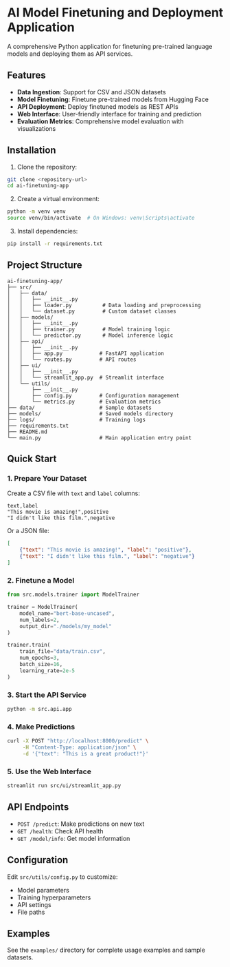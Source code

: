 # AI Model Finetuning and Deployment Application

A comprehensive Python application for finetuning pre-trained language models and deploying them as API services.

## Features

- **Data Ingestion**: Support for CSV and JSON datasets
- **Model Finetuning**: Finetune pre-trained models from Hugging Face
- **API Deployment**: Deploy finetuned models as REST APIs
- **Web Interface**: User-friendly interface for training and prediction
- **Evaluation Metrics**: Comprehensive model evaluation with visualizations

## Installation

1. Clone the repository:
```bash
git clone <repository-url>
cd ai-finetuning-app
```

2. Create a virtual environment:
```bash
python -m venv venv
source venv/bin/activate  # On Windows: venv\Scripts\activate
```

3. Install dependencies:
```bash
pip install -r requirements.txt
```

## Project Structure

```
ai-finetuning-app/
├── src/
│   ├── data/
│   │   ├── __init__.py
│   │   ├── loader.py          # Data loading and preprocessing
│   │   └── dataset.py         # Custom dataset classes
│   ├── models/
│   │   ├── __init__.py
│   │   ├── trainer.py         # Model training logic
│   │   └── predictor.py       # Model inference logic
│   ├── api/
│   │   ├── __init__.py
│   │   ├── app.py            # FastAPI application
│   │   └── routes.py         # API routes
│   ├── ui/
│   │   ├── __init__.py
│   │   └── streamlit_app.py  # Streamlit interface
│   └── utils/
│       ├── __init__.py
│       ├── config.py         # Configuration management
│       └── metrics.py        # Evaluation metrics
├── data/                     # Sample datasets
├── models/                   # Saved models directory
├── logs/                     # Training logs
├── requirements.txt
├── README.md
└── main.py                   # Main application entry point
```

## Quick Start

### 1. Prepare Your Dataset

Create a CSV file with `text` and `label` columns:
```csv
text,label
"This movie is amazing!",positive
"I didn't like this film.",negative
```

Or a JSON file:
```json
[
    {"text": "This movie is amazing!", "label": "positive"},
    {"text": "I didn't like this film.", "label": "negative"}
]
```

### 2. Finetune a Model

```python
from src.models.trainer import ModelTrainer

trainer = ModelTrainer(
    model_name="bert-base-uncased",
    num_labels=2,
    output_dir="./models/my_model"
)

trainer.train(
    train_file="data/train.csv",
    num_epochs=3,
    batch_size=16,
    learning_rate=2e-5
)
```

### 3. Start the API Service

```bash
python -m src.api.app
```

### 4. Make Predictions

```bash
curl -X POST "http://localhost:8000/predict" \
     -H "Content-Type: application/json" \
     -d '{"text": "This is a great product!"}'
```

### 5. Use the Web Interface

```bash
streamlit run src/ui/streamlit_app.py
```

## API Endpoints

- `POST /predict`: Make predictions on new text
- `GET /health`: Check API health
- `GET /model/info`: Get model information

## Configuration

Edit `src/utils/config.py` to customize:
- Model parameters
- Training hyperparameters
- API settings
- File paths

## Examples

See the `examples/` directory for complete usage examples and sample datasets.
